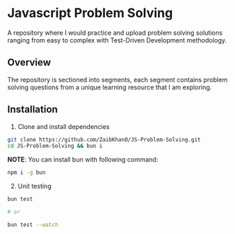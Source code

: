 # Javascript Problem Solving

A repository where I would practice and upload problem solving solutions ranging from easy to complex with Test-Driven Development methodology.

## Overview

The repository is sectioned into segments, each segment contains problem solving questions from a unique learning resource that I am exploring.

## Installation

1. Clone and install dependencies

```sh
git clone https://github.com/ZaibKhan0/JS-Problem-Solving.git
cd JS-Problem-Solving && bun i
```

**NOTE**: You can install bun with following command:

```sh
npm i -g bun
```

2. Unit testing

```sh
bun test

# or

bun test --watch
```
